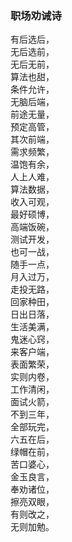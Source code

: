 ### 职场劝诫诗

有后选后，  
无后选前，  
无后无前，  
算法也甜，  
条件允许，  
无脑后端，  
前途无量，  
预定高管，  
其次前端，  
需求频繁，  
温饱有余，  
人上人难，  
算法数据，  
收入可观，  
最好硕博，  
高端饭碗，  
测试开发，  
也可一战，  
随手一点，  
月入过万，  
走投无路，  
回家种田，  
日出日落，  
生活美满，  
鬼迷心窍，  
来客户端，  
表面繁荣，  
实则内卷，  
工作清闲，  
面试火箭，  
不到三年，  
全部玩完，  
六五在后，  
绿帽在前，  
苦口婆心，  
金玉良言，  
奉劝诸位，  
擦亮双眼，  
有则改之，  
无则加勉。  
